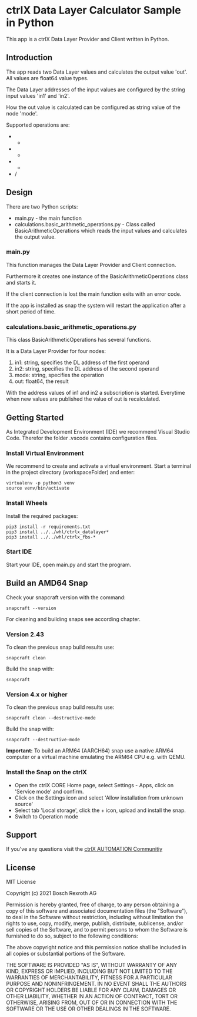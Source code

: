 # ctrlX Data Layer Calculator Sample in Python 

This app is a ctrlX Data Layer Provider and Client written in Python.

## Introduction

The app reads two Data Layer values and calculates the output value 'out'. All values are float64 value types.

The Data Layer addresses of the input values are configured by the string input values 'in1' and 'in2'.

How the out value is calculated can be configured as string value of the node 'mode'.

 Supported operations are:

- +
- -
- *
- /

## Design 

There are two Python scripts:

- main.py - the main function
- calculations.basic_arithmetic_operations.py - Class called BasicArithmeticOperations which reads the input values and calculates the output value.

### main.py

This function manages the Data Layer Provider and Client connection.

Furthermore it creates one instance of the BasicArithmeticOperations class and starts it.

If the client connection is lost the main function exits with an error code.

If the app is installed as snap the system will restart the application after a short period of time.

### calculations.basic_arithmetic_operations.py

This class BasicArithmeticOperations has several functions.

It is a Data Layer Provider for four nodes: 
1. in1: string, specifies the DL address of the first operand
2. in2: string, specifies the DL address of the second operand
3. mode: string, specifies the operation
4. out: float64, the result

With the address values of in1 and in2 a subscription is started. Everytime when new values are published the value of out is recalculated.

## Getting Started

As Integrated Development Environment (IDE) we recommend Visual Studio Code.
Therefor the folder .vscode contains configuration files.

### Install Virtual Environment

We recommend to create and activate a virtual environment. Start a terminal in the project directory (workspaceFolder) and enter:

    virtualenv -p python3 venv
    source venv/bin/activate

### Install Wheels

Install the required packages:

    pip3 install -r requirements.txt
    pip3 install ../../whl/ctrlx_datalayer*
    pip3 install ../../whl/ctrlx_fbs-*

### Start IDE

Start your IDE, open main.py and start the program.

## Build an AMD64 Snap

Check your snapcraft version with the command:

    snapcraft --version

For cleaning and building snaps see according chapter.

### Version 2.43

To clean the previous snap build results use:

    snapcraft clean

Build the snap with:

    snapcraft

### Version 4.x or higher

To clean the previous snap build results use:

    snapcraft clean --destructive-mode

Build the snap with:

    snapcraft --destructive-mode

__Important:__  To build an ARM64 (AARCH64) snap use a native ARM64 computer or a virtual machine emulating the ARM64 CPU e.g. with QEMU.

### Install the Snap on the ctrlX

* Open the ctrlX CORE Home page, select Settings - Apps, click on 'Service mode' and confirm.
* Click on the Settings icon and select 'Allow installation from unknown source'
* Select tab 'Local storage', click the + icon, upload and install the snap.
* Switch to Operation mode


## Support

If you've any questions visit the [ctrlX AUTOMATION Communitiy](https://developer.community.boschrexroth.com/)

## License

MIT License

Copyright (c) 2021 Bosch Rexroth AG

Permission is hereby granted, free of charge, to any person obtaining a copy
of this software and associated documentation files (the "Software"), to deal
in the Software without restriction, including without limitation the rights
to use, copy, modify, merge, publish, distribute, sublicense, and/or sell
copies of the Software, and to permit persons to whom the Software is
furnished to do so, subject to the following conditions:

The above copyright notice and this permission notice shall be included in all
copies or substantial portions of the Software.

THE SOFTWARE IS PROVIDED "AS IS", WITHOUT WARRANTY OF ANY KIND, EXPRESS OR
IMPLIED, INCLUDING BUT NOT LIMITED TO THE WARRANTIES OF MERCHANTABILITY,
FITNESS FOR A PARTICULAR PURPOSE AND NONINFRINGEMENT. IN NO EVENT SHALL THE
AUTHORS OR COPYRIGHT HOLDERS BE LIABLE FOR ANY CLAIM, DAMAGES OR OTHER
LIABILITY, WHETHER IN AN ACTION OF CONTRACT, TORT OR OTHERWISE, ARISING FROM,
OUT OF OR IN CONNECTION WITH THE SOFTWARE OR THE USE OR OTHER DEALINGS IN THE
SOFTWARE.
